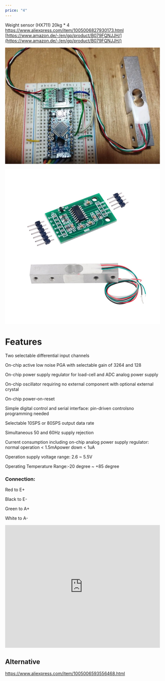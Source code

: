 ```yaml
---
price: "4"
---
```



Weight sensor (HX711) 20kg * 4
https://www.aliexpress.com/item/1005006827930173.html
[https://www.amazon.de/-/en/gp/product/B079FQNJJH/](https://www.amazon.de/-/en/gp/product/B079FQNJJH/)


![](../../img/HX711.png)

![](../../img/612ornIvHHL._SL1000_.jpg)
# Features

Two selectable differential input channels

On-chip active low noise PGA with selectable gain of 3264 and 128

On-chip power supply regulator for load-cell and ADC analog power supply

On-chip oscillator requiring no external component with optional external crystal

On-chip power-on-reset

Simple digital control and serial interface: pin-driven controlsno programming needed

Selectable 10SPS or 80SPS output data rate

Simultaneous 50 and 60Hz supply rejection

Current consumption including on-chip analog power supply regulator: normal operation < 1.5mApower down < 1uA

Operation supply voltage range: 2.6 ~ 5.5V

Operating Temperature Range:-20 degree ~ +85 degree

### Connection:

Red to E+

Black to E-

Green to A+

White to A-


<iframe width="100%" height="400" src="https://www.youtube.com/embed/AwSBbMUPjSc" title="HX711 Load Cell Arduino | HX711 calibration | Weighing Scale | Strain Gauge" frameborder="0" allow="accelerometer; autoplay; clipboard-write; encrypted-media; gyroscope; picture-in-picture; web-share" referrerpolicy="strict-origin-when-cross-origin" allowfullscreen></iframe>







## Alternative 
https://www.aliexpress.com/item/1005006593556468.html